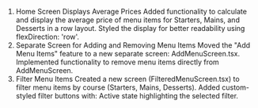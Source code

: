 1. Home Screen Displays Average Prices
Added functionality to calculate and display the average price of menu items for Starters, Mains, and Desserts in a row layout.
Styled the display for better readability using flexDirection: 'row'.
2. Separate Screen for Adding and Removing Menu Items
Moved the "Add Menu Items" feature to a new separate screen: AddMenuScreen.tsx.
Implemented functionality to remove menu items directly from AddMenuScreen.
3. Filter Menu Items
Created a new screen (FilteredMenuScreen.tsx) to filter menu items by course (Starters, Mains, Desserts).
Added custom-styled filter buttons with:
Active state highlighting the selected filter.
